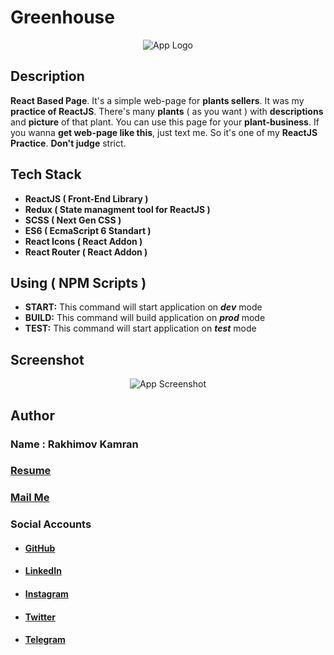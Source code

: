 
# Greenhouse
<p align="center">
  <img alt='App Logo' src='https://i.ibb.co/t8dy4mz/green-logo.png'>
</p>

## Description
**React Based Page**. It's a simple web-page for **plants sellers**. It was my **practice of ReactJS**. There's many **plants** ( as you want ) with **descriptions** and **picture** of that plant. You can use this page for your **plant-business**. If you wanna **get web-page like this**, just text me. So it's one of my **ReactJS Practice**. **Don't judge** strict.
## Tech Stack

 - **ReactJS ( Front-End Library )**
 - **Redux ( State managment tool for ReactJS )**
 - **SCSS ( Next Gen CSS )**
 - **ES6 ( EcmaScript 6 Standart )**
 - **React Icons ( React Addon )**
 - **React Router ( React Addon )**
 ## Using ( NPM Scripts )
 - **START:** This command will start application on ***dev*** mode
 -  **BUILD:** This command will build application on ***prod*** mode
 - **TEST:** This command will start application on ***test*** mode
 ## Screenshot
<p align="center">
  <img alt='App Screenshot' src='https://i.ibb.co/9bK6dt5/project-cover.jpg'>
</p>

## Author
### Name : Rakhimov Kamran
### [Resume](https://drive.google.com/open?id=1qeT1X0zbppAx6XoV0mzIPFx_yT3TtpSQ)
### <a href="mailto:rakhimovkamran@gmail.com">Mail Me</a>

### Social Accounts
 - #### [GitHub](https://github.com/rakhimovkamran)
 - #### [LinkedIn](https://linkedin.com/in/rakhimovkamran)
 - #### [Instagram](https://instagram.com/rakhimovkamran)
 - #### [Twitter](https://twitter.com/rakhimovkamran)
 - #### [Telegram](https://t.me/rakhimovkamran)
